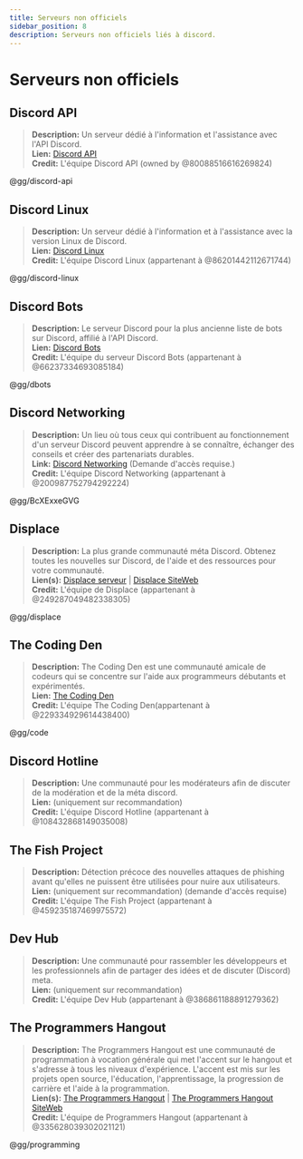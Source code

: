 ```yaml
---
title: Serveurs non officiels
sidebar_position: 8
description: Serveurs non officiels liés à discord.
---
```


# Serveurs non officiels

## **Discord API**
> __Description:__ Un serveur dédié à l'information et l'assistance avec l'API Discord.   <br/>
__Lien:__ [Discord API](https://discord.gg/discord-api)   <br/>
__Credit:__ L'équipe Discord API (owned by @80088516616269824)

@gg/discord-api

## **Discord Linux**
> __Description:__ Un serveur dédié à l'information et à l'assistance avec la version Linux de Discord.   <br/>
__Lien:__ [Discord Linux](https://discord.gg/discord-linux)   <br/>
__Credit:__ L'équipe Discord Linux (appartenant à @86201442112671744)

@gg/discord-linux

## **Discord Bots**
> __Description:__ Le serveur Discord pour la plus ancienne liste de bots sur Discord, affilié à l'API Discord.   <br/>
__Lien:__ [Discord Bots](https://discord.gg/dbots)   <br/>
__Credit:__ L'équipe du serveur Discord Bots (appartenant à @66237334693085184)

@gg/dbots

## **Discord Networking**
> __Description:__ Un lieu où tous ceux qui contribuent au fonctionnement d'un serveur Discord peuvent apprendre à se connaître, échanger des conseils et créer des partenariats durables.   <br/>
__Link:__ [Discord Networking](https://discord.gg/BcXExxeGVG) (Demande d'accès requise.)   <br/>
__Credit:__ L'équipe Discord Networking (appartenant à @200987752794292224)

@gg/BcXExxeGVG


## **Displace** 
> __Description:__ La plus grande communauté méta Discord. Obtenez toutes les nouvelles sur Discord, de l'aide et des ressources pour votre communauté.   <br/>
__Lien(s):__ [Displace serveur](https://discord.gg/displace) | [Displace SiteWeb](https://dat.place/)   <br/>
__Credit:__ L'équipe de Displace (appartenant à @249287049482338305)

@gg/displace

## **The Coding Den**
> __Description:__  The Coding Den est une communauté amicale de codeurs qui se concentre sur l'aide aux programmeurs débutants et expérimentés.   <br/>
__Lien:__ [The Coding Den](https://discord.gg/code)   <br/>
__Credit:__ L'équipe The Coding Den(appartenant à @229334929614438400)

@gg/code

## **Discord Hotline**
> __Description:__ Une communauté pour les modérateurs afin de discuter de la modération et de la méta discord.   <br/>
__Lien:__ (uniquement sur recommandation)   <br/>
__Credit:__ L'équipe Discord Hotline (appartenant à @108432868149035008)

## **The Fish Project**
> __Description:__ Détection précoce des nouvelles attaques de phishing avant qu'elles ne puissent être utilisées pour nuire aux utilisateurs.   <br/>
__Lien:__ (uniquement sur recommandation) (demande d'accès requise)   <br/>
__Credit:__ L'équipe The Fish Project (appartenant à @459235187469975572)

## **Dev Hub**
> __Description:__ Une communauté pour rassembler les développeurs et les professionnels afin de partager des idées et de discuter (Discord) meta.   <br/>
__Lien:__ (uniquement sur recommandation)   <br/>
__Credit:__ L'équipe Dev Hub (appartenant à @386861188891279362)

## **The Programmers Hangout** 
> __Description:__ The Programmers Hangout est une communauté de programmation à vocation générale qui met l'accent sur le hangout et s'adresse à tous les niveaux d'expérience. L'accent est mis sur les projets open source, l'éducation, l'apprentissage, la progression de carrière et l'aide à la programmation.  <br/>
__Lien(s):__ [The Programmers Hangout](https://discord.gg/programming) | [The Programmers Hangout SiteWeb](https://theprogrammershangout.com/)   <br/>
__Credit:__ L'équipe de Programmers Hangout (appartenant à @335628039302021121)

@gg/programming
